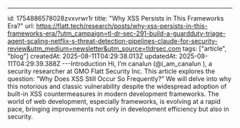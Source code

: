 ---
id: 1754886578028zvxvrwr1r
title: "Why XSS Persists in This Frameworks Era?"
url: https://flatt.tech/research/posts/why-xss-persists-in-this-frameworks-era/?utm_campaign=tl-dr-sec-291-build-a-guardduty-triage-agent-scaling-netflix-s-threat-detection-pipelines-claude-for-security-review&utm_medium=newsletter&utm_source=tldrsec.com
tags: ["article", "blog"]
createdAt: 2025-08-11T04:29:38.013Z
updatedAt: 2025-08-11T04:29:39.388Z
---Introduction Hi, I’m canalun (@i_am_canalun ), a security researcher at GMO Flatt Security Inc.
This article explores the question: “Why Does XSS Still Occur So Frequently?” We will delve into why this notorious and classic vulnerability despite the widespread adoption of built-in XSS countermeasures in modern development frameworks.
The world of web development, especially frameworks, is evolving at a rapid pace, bringing improvements not only in development efficiency but also in security.
